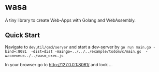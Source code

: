 # wasa
A tiny library to create Web-Apps with Golang and WebAssembly.

## Quick Start
Navigate to `devutil/cmd/server` and start a dev-server by
`go run main.go -bind=:8081  -dist=dist -maingo=../../../example/todomvc/main.go  -wasmexec=../../wasm_exec.js`

In your browser go to http://127.0.0.1:8081/ and look ...
